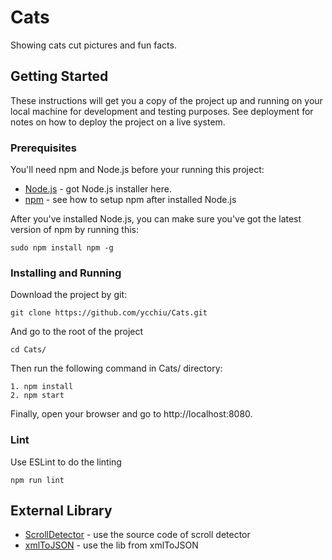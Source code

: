 # Cats 

Showing cats cut pictures and fun facts.

## Getting Started

These instructions will get you a copy of the project up and running on your local machine for development and testing purposes. See deployment for notes on how to deploy the project on a live system.

### Prerequisites

You'll need npm and Node.js before your running this project:

* [Node.js](https://nodejs.org/en/) - got Node.js installer here.
* [npm](http://blog.npmjs.org/post/85484771375/how-to-install-npm) - see how to setup npm after installed Node.js

After you've installed Node.js, you can make sure you've got the latest version of npm by running this:

```
sudo npm install npm -g
```

### Installing and Running

Download the project by git:

```
git clone https://github.com/ycchiu/Cats.git
```

And go to the root of the project

```
cd Cats/
```

Then run the following command in Cats/ directory:
```
1. npm install
2. npm start
```

Finally, open your browser and go to http://localhost:8080.


### Lint

Use ESLint to do the linting

```
npm run lint
```

## External Library

* [ScrollDetector](http://blog.sodhanalibrary.com/2016/08/detect-when-user-scrolls-to-bottom-of.html) - use the source code of scroll detector
* [xmlToJSON](https://github.com/metatribal/xmlToJSON) - use the lib from xmlToJSON
